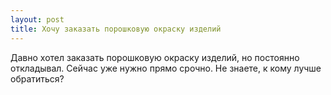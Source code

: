 ```yaml
---
layout: post 
title: Хочу заказать порошковую окраску изделий 
--- 
```

Давно хотел заказать порошковую окраску изделий, но постоянно откладывал. Сейчас уже нужно прямо срочно. Не знаете, к кому лучше обратиться?
